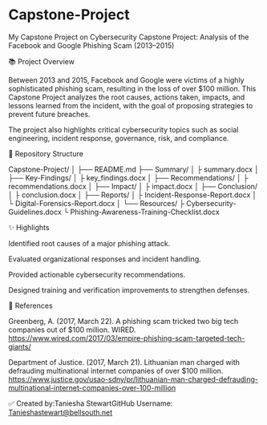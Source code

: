 # Capstone-Project
My Capstone Project on Cybersecurity
Capstone Project: Analysis of the Facebook and Google Phishing Scam (2013–2015)

📚 Project Overview

Between 2013 and 2015, Facebook and Google were victims of a highly sophisticated phishing scam, resulting in the loss of over $100 million. This Capstone Project analyzes the root causes, actions taken, impacts, and lessons learned from the incident, with the goal of proposing strategies to prevent future breaches.

The project also highlights critical cybersecurity topics such as social engineering, incident response, governance, risk, and compliance.

📁 Repository Structure

Capstone-Project/
│
├── README.md
├── Summary/
│   ├ summary.docx
│
├── Key-Findings/
│   ├ key_findings.docx
│
├── Recommendations/
│   ├ recommendations.docx
│
├── Impact/
│   ├ impact.docx
│
├── Conclusion/
│   ├ conclusion.docx
│
├── Reports/
│   ├ Incident-Response-Report.docx
│   └ Digital-Forensics-Report.docx
│
└── Resources/
    ├ Cybersecurity-Guidelines.docx
    └ Phishing-Awareness-Training-Checklist.docx

✨ Highlights

Identified root causes of a major phishing attack.

Evaluated organizational responses and incident handling.

Provided actionable cybersecurity recommendations.

Designed training and verification improvements to strengthen defenses.

🔗 References

Greenberg, A. (2017, March 22). A phishing scam tricked two big tech companies out of $100 million. WIRED. https://www.wired.com/2017/03/empire-phishing-scam-targeted-tech-giants/

Department of Justice. (2017, March 21). Lithuanian man charged with defrauding multinational internet companies of over $100 million. https://www.justice.gov/usao-sdny/pr/lithuanian-man-charged-defrauding-multinational-internet-companies-over-100-million

✅ Created by:Taniesha StewartGitHub 
Username: Tanieshastewart@bellsouth.net
